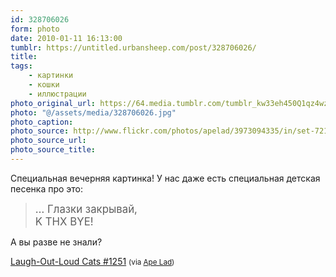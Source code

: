 ```yaml
---
id: 328706026
form: photo
date: 2010-01-11 16:13:00
tumblr: https://untitled.urbansheep.com/post/328706026/
title:
tags:
    - картинки
    - кошки
    - иллюстрации
photo_original_url: https://64.media.tumblr.com/tumblr_kw33eh450Q1qz4wzio1_r1_1280.jpg
photo: "@/assets/media/328706026.jpg"
photo_caption:
photo_source: http://www.flickr.com/photos/apelad/3973094335/in/set-72157600296941365/
photo_source_url:
photo_source_title:
---
```


<p>Специальная вечерняя картинка! У нас даже есть специальная детская песенка про это:</p>

<blockquote><p><big>… Глазки закрывай,<br>
K THX BYE!</big></p></blockquote>

<p>А вы разве не знали?</p>

<p><a href="http://www.flickr.com/photos/apelad/3973094335/in/set-72157600296941365/">Laugh-Out-Loud Cats #1251</a> <small>(via <a href="http://flickr.com/photos/apelad">Ape Lad</a>)</small></p>
